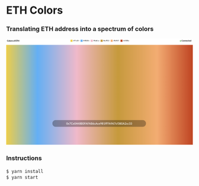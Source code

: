 # ETH Colors

### Translating ETH address into a spectrum of colors 

![img](https://github.com/jameshih/ethcolors/blob/master/screen.png?raw=true)

### Instructions 
```
$ yarn install
$ yarn start
